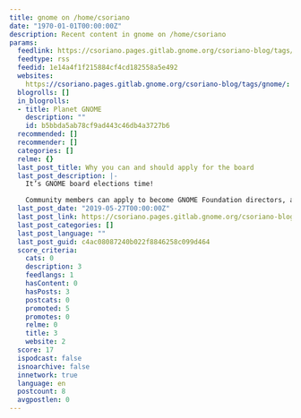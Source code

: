 ```yaml
---
title: gnome on /home/csoriano
date: "1970-01-01T00:00:00Z"
description: Recent content in gnome on /home/csoriano
params:
  feedlink: https://csoriano.pages.gitlab.gnome.org/csoriano-blog/tags/gnome/index.xml
  feedtype: rss
  feedid: 1e14a4f1f215884cf4cd182558a5e492
  websites:
    https://csoriano.pages.gitlab.gnome.org/csoriano-blog/tags/gnome/: true
  blogrolls: []
  in_blogrolls:
  - title: Planet GNOME
    description: ""
    id: b5bbda5ab78cf9ad443c46db4a3727b6
  recommended: []
  recommender: []
  categories: []
  relme: {}
  last_post_title: Why you can and should apply for the board
  last_post_description: |-
    It’s GNOME board elections time!

    Community members can apply to become GNOME Foundation directors, and the process is quite easy, it’s just about sending an email to two mailing lists. We can
  last_post_date: "2019-05-27T00:00:00Z"
  last_post_link: https://csoriano.pages.gitlab.gnome.org/csoriano-blog/post/2019-05-27-why-you-can-and-should-apply-for-the-board/
  last_post_categories: []
  last_post_language: ""
  last_post_guid: c4ac08087240b022f8846258c099d464
  score_criteria:
    cats: 0
    description: 3
    feedlangs: 1
    hasContent: 0
    hasPosts: 3
    postcats: 0
    promoted: 5
    promotes: 0
    relme: 0
    title: 3
    website: 2
  score: 17
  ispodcast: false
  isnoarchive: false
  innetwork: true
  language: en
  postcount: 8
  avgpostlen: 0
---
```

